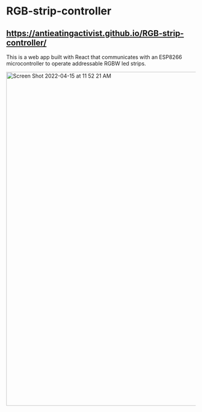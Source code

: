 # RGB-strip-controller

## https://antieatingactivist.github.io/RGB-strip-controller/

This is a web app built with React that communicates with an ESP8266 microcontroller to operate addressable RGBW led strips.

<img width="888" alt="Screen Shot 2022-04-15 at 11 52 21 AM" src="https://user-images.githubusercontent.com/1414728/163615382-d31b1ad3-e7c9-4c44-9e20-2112acaca731.png">
